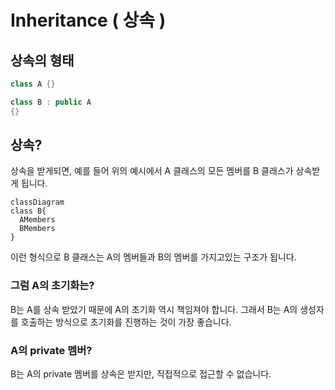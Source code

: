 # Inheritance ( 상속 )

## 상속의 형태

```cpp
class A {}

class B : public A 
{}
```

## 상속?

상속을 받게되면, 예를 들어 위의 예시에서 A 클래스의 모든 멤버를 B 클래스가 상속받게 됩니다.

```mermaid
classDiagram
class B{
  AMembers
  BMembers
}
```

이런 형식으로 B 클래스는 A의 멤버들과 B의 멤버를 가지고있는 구조가 됩니다.

### 그럼 A의 초기화는?

B는 A를 상속 받았기 때문에 A의 초기화 역시 책임져야 합니다. 그래서 B는 A의 생성자를 호출하는 방식으로 초기화를 진행하는 것이 가장 좋습니다.

### A의 private 멤버?

B는 A의 private 멤버를 상속은 받지만, 직접적으로 접근할 수 없습니다.
